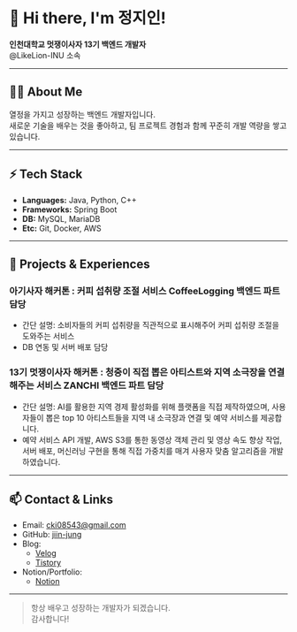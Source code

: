 # 👋 Hi there, I'm 정지인!

**인천대학교 멋쟁이사자 13기 백엔드 개발자**  
@LikeLion-INU 소속

---

## 🧑‍💻 About Me
열정을 가지고 성장하는 백엔드 개발자입니다.  
새로운 기술을 배우는 것을 좋아하고, 팀 프로젝트 경험과 함께 꾸준히 개발 역량을 쌓고 있습니다.

---

## ⚡ Tech Stack

- **Languages:** Java, Python, C++
- **Frameworks:** Spring Boot
- **DB:** MySQL, MariaDB
- **Etc:** Git, Docker, AWS

---

## 🌱 Projects & Experiences

### 아기사자 해커톤 : 커피 섭취량 조절 서비스 CoffeeLogging 백엔드 파트 담당
- 간단 설명: 소비자들의 커피 섭취량을 직관적으로 표시해주어 커피 섭취량 조절을 도와주는 서비스
- DB 연동 및 서버 배포 담당

### 13기 멋쟁이사자 해커톤 : 청중이 직접 뽑은 아티스트와 지역 소극장을 연결해주는 서비스 ZANCHI 백엔드 파트 담당
- 간단 설명: AI를 활용한 지역 경제 활성화를 위해 플랫폼을 직접 제작하였으며, 사용자들이 뽑은 top 10 아티스트들을 지역 내 소극장과 연결 및 예약 서비스를 제공합니다.
- 예약 서비스 API 개발, AWS S3를 통한 동영상 객체 관리 및 영상 속도 향상 작업, 서버 배포, 머신러닝 구현을 통해 직접 가중치를 매겨 사용자 맞춤 알고리즘을 개발하였습니다.

---

## 📫 Contact & Links

- Email: cki08543@gmail.com
- GitHub: [jiin-jung](https://github.com/jiin-jung)
- Blog:
    - [Velog](https://velog.io/@jung_ji_in02/posts)
    - [Tistory](https://cki08543.tistory.com/)
- Notion/Portfolio:
    - [Notion](https://www.notion.so/263482bdb23e80c9ba48c43ace585c95)

---

> 항상 배우고 성장하는 개발자가 되겠습니다.  
> 감사합니다!
